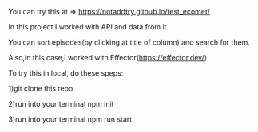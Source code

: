 You can try this at => https://notaddtry.github.io/test_ecomet/

In this project I worked with API and data from it.

You can sort episodes(by clicking at title of column) and search for them.

Also,in this case,I worked with Effector(https://effector.dev/)

To try this in local, do these speps:

1)git clone this repo

2)run into your terminal npm init

3)run into your terminal npm run start
